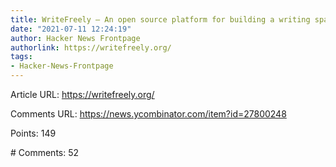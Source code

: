 ```yaml
---
title: WriteFreely – An open source platform for building a writing space on the web
date: "2021-07-11 12:24:19"
author: Hacker News Frontpage
authorlink: https://writefreely.org/
tags:
- Hacker-News-Frontpage
---
```


<p>Article URL: <a href="https://writefreely.org/">https://writefreely.org/</a></p>
<p>Comments URL: <a href="https://news.ycombinator.com/item?id=27800248">https://news.ycombinator.com/item?id=27800248</a></p>
<p>Points: 149</p>
<p># Comments: 52</p>
